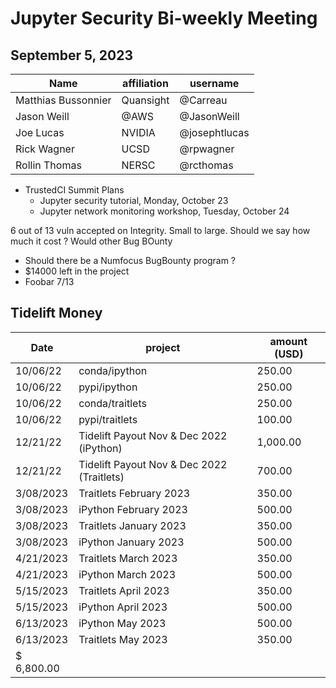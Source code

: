 # Jupyter Security Bi-weekly Meeting

## September 5, 2023

| Name               | affiliation    | username      |
| -------------------| ---------------|---------------|
| Matthias Bussonnier| Quansight      | @Carreau      |
| Jason Weill        | @AWS           | @JasonWeill   |
| Joe Lucas          | NVIDIA         | @josephtlucas |
| Rick Wagner        | UCSD           | @rpwagner     |
| Rollin Thomas      | NERSC          | @rcthomas     |

* TrustedCI Summit Plans
    * Jupyter security tutorial, Monday, October 23
    * Jupyter network monitoring workshop, Tuesday, October 24


6 out of 13 vuln accepted on Integrity. Small to large.
Should we say how much it cost ? Would other Bug BOunty

- Should there be a Numfocus BugBounty program ?
- $14000 left in the project
- Foobar 7/13

## Tidelift Money

|Date| project| amount (USD)
|----| -------|---------
|10/06/22|conda/ipython	|250.00
|10/06/22|pypi/ipython	|250.00
|10/06/22|conda/traitlets	|250.00
|10/06/22|pypi/traitlets	|100.00
|12/21/22|Tidelift Payout Nov & Dec 2022 (iPython)	|1,000.00
|12/21/22|Tidelift Payout Nov & Dec 2022 (Traitlets)	|700.00
|3/08/2023|Traitlets February 2023	|350.00
|3/08/2023|iPython February 2023	|500.00
|3/08/2023|Traitlets January 2023	|350.00
|3/08/2023|iPython January 2023	|500.00
|4/21/2023|Traitlets March 2023	|350.00
|4/21/2023|iPython March 2023	|500.00
|5/15/2023|Traitlets April 2023	|350.00
|5/15/2023|iPython April 2023	|500.00
|6/13/2023|iPython May 2023	|500.00
|6/13/2023|Traitlets May 2023	|350.00
|$ 6,800.00  
